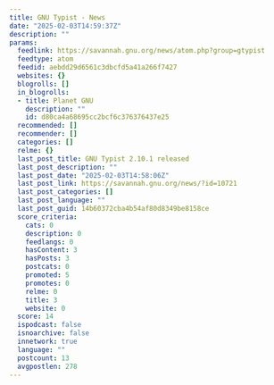 ```yaml
---
title: GNU Typist - News
date: "2025-02-03T14:59:37Z"
description: ""
params:
  feedlink: https://savannah.gnu.org/news/atom.php?group=gtypist
  feedtype: atom
  feedid: aebdd29d6561c3dbcfd5a41a266f7427
  websites: {}
  blogrolls: []
  in_blogrolls:
  - title: Planet GNU
    description: ""
    id: d80ca4a68695cc2bcf6c376376437e25
  recommended: []
  recommender: []
  categories: []
  relme: {}
  last_post_title: GNU Typist 2.10.1 released
  last_post_description: ""
  last_post_date: "2025-02-03T14:58:06Z"
  last_post_link: https://savannah.gnu.org/news/?id=10721
  last_post_categories: []
  last_post_language: ""
  last_post_guid: 14b60372cba4b54af80d8349be8158ce
  score_criteria:
    cats: 0
    description: 0
    feedlangs: 0
    hasContent: 3
    hasPosts: 3
    postcats: 0
    promoted: 5
    promotes: 0
    relme: 0
    title: 3
    website: 0
  score: 14
  ispodcast: false
  isnoarchive: false
  innetwork: true
  language: ""
  postcount: 13
  avgpostlen: 278
---
```

